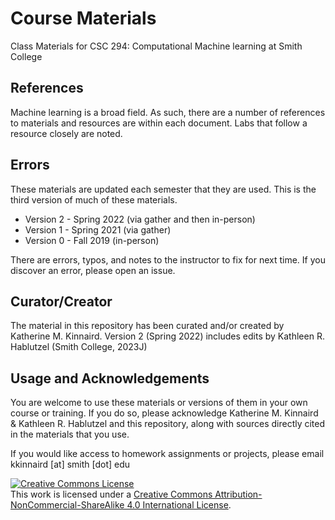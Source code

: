 # Course Materials
Class Materials for CSC 294: Computational Machine learning at Smith College

## References
Machine learning is a broad field. As such, there are a number of references to materials and resources 
are within each document. Labs that follow a resource closely are noted. 

## Errors
These materials are updated each semester that they are used. This is the third version of much of 
these materials. 

* Version 2 - Spring 2022 (via gather and then in-person)
* Version 1 - Spring 2021 (via gather)
* Version 0 - Fall 2019 (in-person)

There are errors, typos, and notes to the instructor to fix for next time. If you discover an error, 
please open an issue. 

## Curator/Creator
The material in this repository has been curated and/or created by Katherine M. Kinnaird. 
Version 2 (Spring 2022) includes edits by Kathleen R. Hablutzel (Smith College, 2023J)

## Usage and Acknowledgements
You are welcome to use these materials or versions of them in your own course or training. If you do so, 
please acknowledge Katherine M. Kinnaird & Kathleen R. Hablutzel and this repository, along with sources directly cited in the 
materials that you use. 

If you would like access to homework assignments or projects, please email kkinnaird [at] smith [dot] edu


<a rel="license" href="http://creativecommons.org/licenses/by-nc-sa/4.0/"><img alt="Creative Commons License" style="border-width:0" src="https://i.creativecommons.org/l/by-nc-sa/4.0/88x31.png" /></a><br />This work is licensed under a <a rel="license" href="http://creativecommons.org/licenses/by-nc-sa/4.0/">Creative Commons Attribution-NonCommercial-ShareAlike 4.0 International License</a>.

